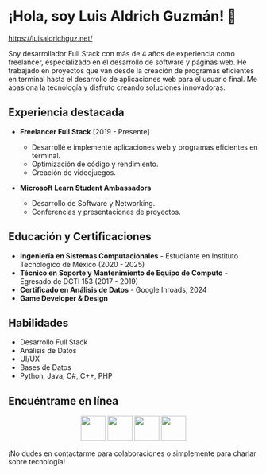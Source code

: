 # ¡Hola, soy Luis Aldrich Guzmán! 👋

https://luisaldrichguz.net/

Soy desarrollador Full Stack con más de 4 años de experiencia como freelancer, especializado en el desarrollo de software y páginas web. He trabajado en proyectos que van desde la creación de programas eficientes en terminal hasta el desarrollo de aplicaciones web para el usuario final. Me apasiona la tecnología y disfruto creando soluciones innovadoras.

## Experiencia destacada

- **Freelancer Full Stack** [2019 - Presente]
  - Desarrollé e implementé aplicaciones web y programas eficientes en terminal.
  - Optimización de código y rendimiento.
  - Creación de videojuegos.
  
- **Microsoft Learn Student Ambassadors**
  - Desarrollo de Software y Networking.
  - Conferencias y presentaciones de proyectos.

## Educación y Certificaciones

- **Ingeniería en Sistemas Computacionales** - Estudiante en Instituto Tecnológico de México (2020 - 2025)
- **Técnico en Soporte y Mantenimiento de Equipo de Computo** - Egresado de DGTI 153 (2017 - 2019)
- **Certificado en Análisis de Datos** - Google Inroads, 2024
- **Game Developer & Design**
  
## Habilidades

- Desarrollo Full Stack
- Análisis de Datos
- UI/UX
- Bases de Datos
- Python, Java, C#, C++, PHP

## Encuéntrame en línea

<div align="center">

[<img src="https://cdn-icons-png.flaticon.com/256/174/174857.png" width="50" height="50" target="_blank">](https://www.linkedin.com/in/luis-aldrich-guzm%C3%A1n-gonz%C3%A1lez-4751b8279/)
[<img src="https://upload.wikimedia.org/wikipedia/commons/5/57/X_logo_2023_%28white%29.png" width="50" height="50" target="_blank">](https://twitter.com/luisaldrichguz)
[<img src="https://pbs.twimg.com/profile_images/1491547535030300675/lxRDOfXM_400x400.jpg" width="50" height="50" target="_blank">](https://luisaldrichguz.net/)
[<img src="https://cdn.icon-icons.com/icons2/1488/PNG/512/5382-outlook_102516.png" width="50" height="50" target="_blank">](mailto:luisaldrichguz@hotmail.com)

</div>



¡No dudes en contactarme para colaboraciones o simplemente para charlar sobre tecnología!


